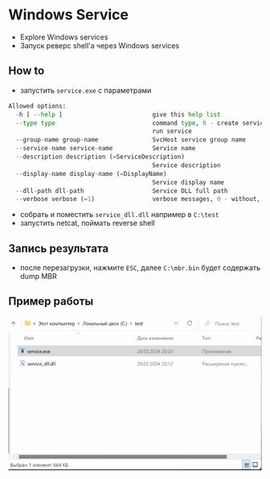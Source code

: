 # Windows Service

+ Explore Windows services
+ Запуск реверс shell'a через Windows services

## How to

+ запустить `service.exe` c параметрами

```PYTHON
Allowed options:
  -h [ --help ]                         give this help list
  --type type                           command type, 0 - create service, 1 -
                                        run service
  --group-name group-name               SvcHost service group name
  --service-name service-name           Service name
  --description description (=ServiceDescription)
                                        Service description
  --display-name display-name (=DisplayName)
                                        Service display name
  --dll-path dll-path                   Service DLL full path
  --verbose verbose (=1)                verbose messages, 0 - without, 1 - with
```

+ собрать и поместить `service_dll.dll` например в `C:\test`
+ запустить netcat, поймать reverse shell

## Запись результата

+ после перезагрузки, нажмите `ESC`, далее `C:\mbr.bin` будет содержать dump MBR

## Пример работы

![alt text](/img/service.gif)
